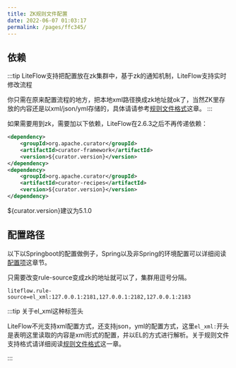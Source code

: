 ```yaml
---
title: ZK规则文件配置
date: 2022-06-07 01:03:17
permalink: /pages/ffc345/
---
```


## 依赖
:::tip
LiteFlow支持把配置放在zk集群中，基于zk的通知机制，LiteFlow支持实时修改流程

你只需在原来配置流程的地方，把本地xml路径换成zk地址就ok了，当然ZK里存放的内容还是以xml/json/yml存储的，具体请请参考[规则文件格式](/pages/6fa87e/)这章。
:::

如果需要用到zk，需要加以下依赖，LiteFlow在2.6.3之后不再传递依赖：

```xml
<dependency>
    <groupId>org.apache.curator</groupId>
    <artifactId>curator-framework</artifactId>
    <version>${curator.version}</version>
</dependency>
<dependency>
    <groupId>org.apache.curator</groupId>
    <artifactId>curator-recipes</artifactId>
    <version>${curator.version}</version>
</dependency>
```

${curator.version}建议为5.1.0

## 配置路径

以下以Springboot的配置做例子，Spring以及非Spring的环境配置可以详细阅读[配置项](/pages/b70ec8/)这章节。

只需要改变rule-source变成zk的地址就可以了，集群用逗号分隔。

```properties
liteflow.rule-source=el_xml:127.0.0.1:2181,127.0.0.1:2182,127.0.0.1:2183
```

:::tip 关于el_xml这种标签头

LiteFlow不光支持xml配置方式，还支持json，yml的配置方式，这里`el_xml:`开头是表明这里读取的内容是xml形式的配置，并以EL的方式进行解析。关于规则文件支持格式请详细阅读[规则文件格式](/pages/7e3166/)这一章。

:::